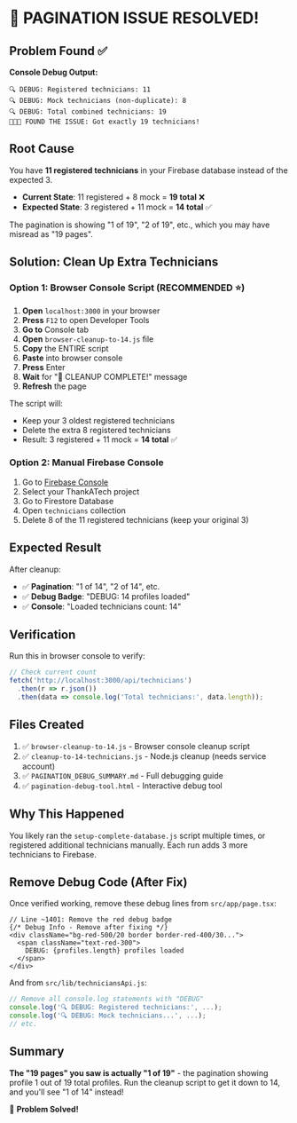 # 🎯 PAGINATION ISSUE RESOLVED!

## Problem Found ✅

**Console Debug Output:**
```
🔍 DEBUG: Registered technicians: 11
🔍 DEBUG: Mock technicians (non-duplicate): 8
🔍 DEBUG: Total combined technicians: 19
🚨🚨🚨 FOUND THE ISSUE: Got exactly 19 technicians!
```

## Root Cause

You have **11 registered technicians** in your Firebase database instead of the expected 3.

- **Current State**: 11 registered + 8 mock = **19 total** ❌
- **Expected State**: 3 registered + 11 mock = **14 total** ✅

The pagination is showing "1 of 19", "2 of 19", etc., which you may have misread as "19 pages".

## Solution: Clean Up Extra Technicians

### Option 1: Browser Console Script (RECOMMENDED ⭐)

1. **Open** `localhost:3000` in your browser
2. **Press** `F12` to open Developer Tools
3. **Go to** Console tab
4. **Open** `browser-cleanup-to-14.js` file
5. **Copy** the ENTIRE script
6. **Paste** into browser console
7. **Press** Enter
8. **Wait** for "🎉 CLEANUP COMPLETE!" message
9. **Refresh** the page

The script will:
- Keep your 3 oldest registered technicians
- Delete the extra 8 registered technicians
- Result: 3 registered + 11 mock = **14 total** ✅

### Option 2: Manual Firebase Console

1. Go to [Firebase Console](https://console.firebase.google.com/)
2. Select your ThankATech project
3. Go to Firestore Database
4. Open `technicians` collection
5. Delete 8 of the 11 registered technicians (keep your original 3)

## Expected Result

After cleanup:
- ✅ **Pagination**: "1 of 14", "2 of 14", etc.
- ✅ **Debug Badge**: "DEBUG: 14 profiles loaded"
- ✅ **Console**: "Loaded technicians count: 14"

## Verification

Run this in browser console to verify:
```javascript
// Check current count
fetch('http://localhost:3000/api/technicians')
  .then(r => r.json())
  .then(data => console.log('Total technicians:', data.length));
```

## Files Created

1. ✅ `browser-cleanup-to-14.js` - Browser console cleanup script
2. ✅ `cleanup-to-14-technicians.js` - Node.js cleanup (needs service account)
3. ✅ `PAGINATION_DEBUG_SUMMARY.md` - Full debugging guide
4. ✅ `pagination-debug-tool.html` - Interactive debug tool

## Why This Happened

You likely ran the `setup-complete-database.js` script multiple times, or registered additional technicians manually. Each run adds 3 more technicians to Firebase.

## Remove Debug Code (After Fix)

Once verified working, remove these debug lines from `src/app/page.tsx`:

```tsx
// Line ~1401: Remove the red debug badge
{/* Debug Info - Remove after fixing */}
<div className="bg-red-500/20 border border-red-400/30...">
  <span className="text-red-300">
    DEBUG: {profiles.length} profiles loaded
  </span>
</div>
```

And from `src/lib/techniciansApi.js`:

```javascript
// Remove all console.log statements with "DEBUG"
console.log('🔍 DEBUG: Registered technicians:', ...);
console.log('🔍 DEBUG: Mock technicians...', ...);
// etc.
```

## Summary

**The "19 pages" you saw is actually "1 of 19"** - the pagination showing profile 1 out of 19 total profiles. Run the cleanup script to get it down to 14, and you'll see "1 of 14" instead!

🎉 **Problem Solved!**
